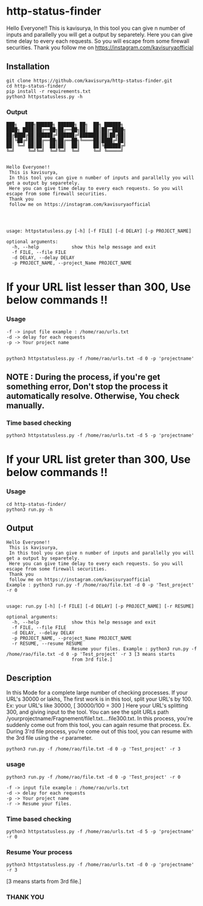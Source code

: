 # http-status-finder

Hello Everyone!!
 This is kavisurya,
 In this tool you can give n number of inputs and parallelly you will get a output by separetely.
 Here you can give time delay to every each requests. So you will escape from some firewall securities. 
 Thank you
 follow me on https://instagram.com/kavisuryaofficial

## Installation
```
git clone https://github.com/kavisurya/http-status-finder.git
cd http-status-finder/
pip install -r requirements.txt
python3 httpstatusless.py -h
```


### Output

```
███╗   ███╗██████╗ ██████╗ ██╗  ██╗ ██████╗
████╗ ████║██╔══██╗██╔══██╗██║  ██║██╔═████╗
██╔████╔██║██████╔╝██████╔╝███████║██║██╔██║
██║╚██╔╝██║██╔══██╗██╔══██╗╚════██║████╔╝██║
██║ ╚═╝ ██║██║  ██║██║  ██║     ██║╚██████╔╝
╚═╝     ╚═╝╚═╝  ╚═╝╚═╝  ╚═╝     ╚═╝ ╚═════╝


Hello Everyone!!
 This is kavisurya,
 In this tool you can give n number of inputs and parallelly you will get a output by separetely.
 Here you can give time delay to every each requests. So you will escape from some firewall securities. 
 Thank you
 follow me on https://instagram.com/kavisuryaofficial




usage: httpstatusless.py [-h] [-f FILE] [-d DELAY] [-p PROJECT_NAME]

optional arguments:
  -h, --help            show this help message and exit
  -f FILE, --file FILE
  -d DELAY, --delay DELAY
  -p PROJECT_NAME, --project_Name PROJECT_NAME

```

# If your URL list lesser than 300, Use below commands !!
### Usage
```
-f -> input file example : /home/rao/urls.txt 
-d -> delay for each requests 
-p -> Your project name


python3 httpstatusless.py -f /home/rao/urls.txt -d 0 -p 'projectname'

```


## NOTE : During the process, if you're get something error, Don't stop the process it automatically resolve. Otherwise, You check manually. 


### Time based checking

```
python3 httpstatusless.py -f /home/rao/urls.txt -d 5 -p 'projectname'

```


# If your URL list greter than 300, Use below commands !!
### Usage

```
cd http-status-finder/
python3 run.py -h

```
## Output
```
Hello Everyone!!
 This is kavisurya,
 In this tool you can give n number of inputs and parallelly you will get a output by separetely.
 Here you can give time delay to every each requests. So you will escape from some firewall securities. 
 Thank you
 follow me on https://instagram.com/kavisuryaofficial
Example : python3 run.py -f /home/rao/file.txt -d 0 -p 'Test_project' -r 0


usage: run.py [-h] [-f FILE] [-d DELAY] [-p PROJECT_NAME] [-r RESUME]

optional arguments:
  -h, --help            show this help message and exit
  -f FILE, --file FILE
  -d DELAY, --delay DELAY
  -p PROJECT_NAME, --project_Name PROJECT_NAME
  -r RESUME, --resume RESUME
                        Resume your files. Example : python3 run.py -f /home/rao/file.txt -d 0 -p 'Test_project' -r 3 [3 means starts
                        from 3rd file.]

```


## Description
In this Mode for a complete large number of checking processes. If your URL's 30000 or lakhs,  The first work is in this tool, split your URL's by 100. Ex: your URL's like 30000, [ 30000/100 = 300 ] Here your URL's splitting 300, and giving input to the tool. You can see the split URLs path /yourprojectname/Fragnement/file1.txt....file300.txt. In this process, you're suddenly come out from this tool, you can again resume that process. 
Ex. During 3'rd file process, you're come out of this tool, you can resume with the 3rd file using the -r parameter.  

```
python3 run.py -f /home/rao/file.txt -d 0 -p 'Test_project' -r 3 

```


### usage

```
python3 run.py -f /home/rao/file.txt -d 0 -p 'Test_project' -r 0

-f -> input file example : /home/rao/urls.txt 
-d -> delay for each requests 
-p -> Your project name
-r -> Resume your files.
```

### Time based checking

```
python3 httpstatusless.py -f /home/rao/urls.txt -d 5 -p 'projectname' -r 0

```

### Resume Your process

```
python3 httpstatusless.py -f /home/rao/urls.txt -d 0 -p 'projectname' -r 3

```
[3 means starts from 3rd file.]


### THANK YOU
